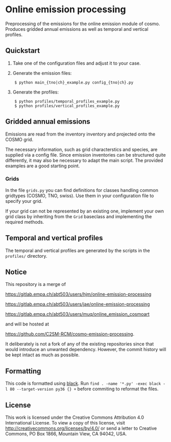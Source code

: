 # Online emission processing

Preprocessing of the emissions for the online emission module of cosmo.
Produces gridded annual emissions as well as temporal and vertical profiles.

## Quickstart

1. Take one of the configuration files and adjust it to your case.

2. Generate the emission files:
```
    $ python main_{tno|ch}_example.py config_{tno|ch}.py
```

3. Generate the profiles:
```
    $ python profiles/temporal_profiles_example.py
    $ python profiles/vertical_profiles_example.py
```

## Gridded annual emissions

Emissions are read from the inventory inventory and projected onto the COSMO grid.

The necessary information, such as grid characterstics and species, are supplied via
a config file. Since emission inventories can be structured quite differently, it may
also be necessary to adapt the main script. The provided examples are a good starting
point.

### Grids

In the file `grids.py` you can find definitions for classes handling common gridtypes
(COSMO, TNO, swiss). Use them in your configuration file to specify your grid.

If your grid can not be represented by an existing one, implement your own grid class
by inheriting from the `Grid` baseclass and implementing the required methods.

## Temporal and vertical profiles

The temporal and vertical profiles are generated by the scripts in the `profiles/`
directory.

## Notice

This repository is a merge of

https://gitlab.empa.ch/abt503/users/hjm/online-emission-processing

https://gitlab.empa.ch/abt503/users/jae/online-emission-processing

https://gitlab.empa.ch/abt503/users/muq/online_emission_cosmoart

and will be hosted at

https://github.com/C2SM-RCM/cosmo-emission-processing.

It deliberately is not a fork of any of the existing repositories since that would introduce an
unwanted dependency. However, the commit history will be kept intact as much as possible.

## Formatting

This code is formatted using [black](https://black.readthedocs.io/en/stable/).
Run `find . -name '*.py' -exec black -l 80 --target-version py36 {} +` before commiting
to reformat the files.

## License

This work is licensed under the Creative Commons Attribution 4.0 International License. To view a copy of this license, visit http://creativecommons.org/licenses/by/4.0/ or send a letter to Creative Commons, PO Box 1866, Mountain View, CA 94042, USA.
